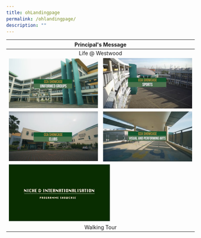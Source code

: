 ```yaml
---
title: ohLandingpage
permalink: /ohlandingpage/
description: ""
---
```

<table>
<thead>
  <tr>
    <th colspan="2"><center>Principal's Message </center></th>
  </tr>
</thead>
<tbody>
  <tr>
    <td colspan="2"><center>Life @ Westwood</center></td>
  </tr>
  <tr>
    <td><a target="_blank" href="/ohuniformed/"><img src="/images/screengrab%20ugs.jpg"></a></td>
    <td><a target="_blank" href="/ohphysicalsports/"><img src="/images/screengrab%20sports.jpg"></a></td>
  </tr>
  <tr>
    <td><a target="_blank" href="/ohclubs/"><img src="/images/screengrab%20clubs.jpg"></a></td>
    <td><a target="_blank" href="/ohvisual/"><img src="/images/screengrab%20vpa.jpg"></a></td>
  </tr>
  <tr>
    <td colspan="2"><a target="_blank" href="/ohinternationalisation/"><img src="/images/screengrab%20niche%20int.jpg" style="width:55%"></a></td>
  </tr>
  <tr>
    <td colspan="2"><center>Walking Tour</center></td>
  </tr></tbody>
</table>